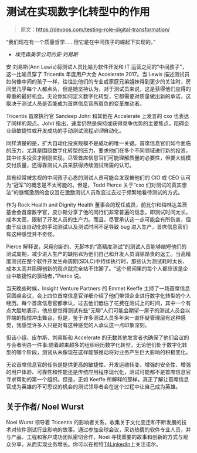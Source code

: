 # 测试在实现数字化转型中的作用

> 原文：<https://devops.com/testing-role-digital-transformation/>

“我们现在有一个质量哲学……但它是在中间孩子的崛起下实现的。”

*   *埃克森美孚公司的安·刘易斯*

安·刘易斯(Ann Lewis)将测试人员比喻为软件开发和 IT 运营之间的“中间孩子”，这一比喻贯穿了 Tricentis 年度用户大会 Accelerate 2017。当 Lewis 描述测试员如何像中间的孩子一样，往往比他们的专业或家庭兄弟姐妹得到更少的关注时，房间里几乎每个人都点头，但是她坚持认为，对于测试员来说，这是获得他们应得的尊重的最好机会。无论你如何定义数字化转型，它都需要对质量做出新的承诺，这取决于测试人员是否能成为首席信息官所肩负的变革推动者。

Tricentis 首席执行官 Sandeep Johri 和其他在 Accelerate 上发言的 cxo 也表达了同样的观点。Johri 指出，速度仍然是保持或获得竞争优势的主要焦点，阻碍企业级敏捷性或开发成功的手动测试流程*必须*自动化。

同样清楚的是，扩大自动化投资规模不是成功的唯一关键。首席信息官们如今面临的压力，尤其是围绕数字化转型的压力，要求他们在多个不同领域进行新的投资，其中许多投资才刚刚实现。尽管首席信息官们可能理解质量的必要性，但要大规模交付质量，还得靠测试人员来获得持续测试所需的认可。

具有经常被忽视的中间孩子心态的测试人员可能会发现被他们的 CIO 或 CEO 认可为“冠军”的概念是不太可能的。但是，Todd Pierce 关于“cxo 们对测试的真实想法”的慷慨激昂的会议旨在激励测试人员改变过去过于频繁地看待测试的方式。

作为 Rock Health and Dignity Health 董事会的现任成员，前比尔和梅林达盖茨基金会首席数字官，皮尔斯分享了他的同行们非常普遍的信念，即测试时间太长，成本太高，限制了开发人员的生产力。而且，尽管承认这一点可能会有所伤害，但由于应该自动化的手动测试以及测试时间不足导致 bug 进入生产，首席信息官们有这种感觉并不奇怪。

Pierce 解释说，采用创新的、无脚本的“高精度测试”的测试人员能够缩短他们的测试周期，减少进入生产的缺陷*和*为他们自己和开发人员消除昂贵的返工。当高精度测试在整个软件开发生命周期(SDLC)中持续执行时，那些认为测试耗时太长、成本太高并阻碍创新的观点就完全站不住脚了。“这个房间里的每个人都应该是企业中敏捷性的驱动者，”Pierce 说。

当天晚些时候，Insight Venture Partners 的 Emmet Keeffe 主持了一场首席信息官圆桌会议，会上四位首席信息官详细介绍了他们带领企业进行数字化转型的个人经历。每个首席信息官都承认，过去他们低估了花费在测试上的时间，其中一个有点大胆地表示，他总是觉得测试有些“无聊”人们可能会期望一屋子的测试人员会以异端的指控冲击舞台，但是，鉴于许多测试人员多年来一直怀疑管理层有这种感觉，我感觉许多人只是对有这种感觉的人承认这一点印象深刻。

但该小组、皮尔斯、刘易斯和 Accelerate 的无数其他发言者也确保了他们会议的与会者明白一件事:随着越来越多的组织经历数字化转型，无论他们处于数字化转型的哪个阶段，测试从未像现在这样能够推动将对业务产生巨大影响的积极变化。

无论首席信息官的任务是提供更高的敏捷性、开发运维转变、增强的安全性、增强的用户体验、可靠性和性能还是传统应用程序现代化，测试可能都不是首席信息官寻求帮助的第一个组织。但是，正如 Keeffe 所解释的那样，真正了解让首席信息官成为英雄的不可思议的机会的测试领导者会在这个过程中让自己成为英雄。

## 关于作者/ Noel Wurst

Noel Wurst 领导着 Tricentis 的影响者关系，收集关于文化变迁和不断发展的技术对软件测试行业影响的故事。通过参加全球会议，采访热情的软件专业人员，并与产品、工程和客户成功团队密切合作，Noel 寻找重要的故事和创新的方式与观众分享，从而实现业务增长。你可以在推特[T4](https://twitter.com/NoelWurst)[LinkedIn](https://www.linkedin.com/in/noelwurst)上关注诺尔。